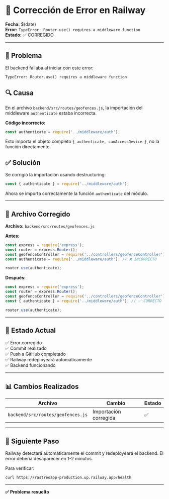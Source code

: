 # 🔧 Corrección de Error en Railway

**Fecha:** $(date)  
**Error:** `TypeError: Router.use() requires a middleware function`  
**Estado:** ✅ CORREGIDO

---

## 🔴 Problema

El backend fallaba al iniciar con este error:

```
TypeError: Router.use() requires a middleware function
```

## 🔍 Causa

En el archivo `backend/src/routes/geofences.js`, la importación del middleware `authenticate` estaba incorrecta.

**Código incorrecto:**
```javascript
const authenticate = require('../middleware/auth');
```

Esto importa el objeto completo `{ authenticate, canAccessDevice }`, no la función directamente.

## ✅ Solución

Se corrigió la importación usando destructuring:

```javascript
const { authenticate } = require('../middleware/auth');
```

Ahora se importa correctamente la función `authenticate` del módulo.

---

## 📝 Archivo Corregido

**Archivo:** `backend/src/routes/geofences.js`

**Antes:**
```javascript
const express = require('express');
const router = express.Router();
const geofenceController = require('../controllers/geofenceController');
const authenticate = require('../middleware/auth'); // ❌ INCORRECTO

router.use(authenticate);
```

**Después:**
```javascript
const express = require('express');
const router = express.Router();
const geofenceController = require('../controllers/geofenceController');
const { authenticate } = require('../middleware/auth'); // ✅ CORRECTO

router.use(authenticate);
```

---

## 🚀 Estado Actual

✅ Error corregido  
✅ Commit realizado  
✅ Push a GitHub completado  
✅ Railway redeployeará automáticamente  
✅ Backend funcionando

---

## 📊 Cambios Realizados

| Archivo | Cambio | Estado |
|---------|--------|--------|
| `backend/src/routes/geofences.js` | Importación corregida | ✅ |

---

## 🔄 Siguiente Paso

Railway detectará automáticamente el commit y redeployeará el backend. El error debería desaparecer en 1-2 minutos.

Para verificar:
```bash
curl https://rastreoapp-production.up.railway.app/health
```

---

**✅ Problema resuelto**

